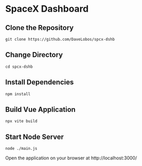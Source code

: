 # SpaceX Dashboard

## Clone the Repository

    git clone https://github.com/DaveLobos/spcx-dshb

## Change Directory

    cd spcx-dshb

## Install Dependencies

    npm install

## Build Vue Application

    npx vite build

## Start Node Server

    node ./main.js

Open the application on your browser at http://localhost:3000/

